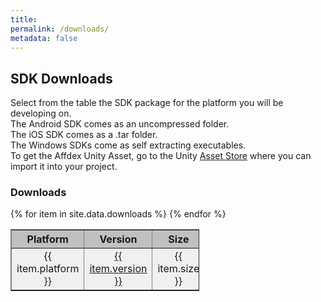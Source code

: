 ```yaml
---
title:  
permalink: /downloads/
metadata: false
---
```

## SDK Downloads

Select from the table the SDK package for the platform you will be developing on.  
The Android SDK comes as an uncompressed folder.  
The iOS SDK comes as a .tar folder.  
The Windows SDKs come as self extracting executables.  
To get the Affdex Unity Asset, go to the Unity [Asset Store](https://www.assetstore.unity3d.com/) where you can import it into your project.

### Downloads

<table border="1" style="width:60%">
<tr>
<th style="background-color:#c0c0c0;"><center>Platform</center></th>
<th style="background-color:#c0c0c0;"><center>Version</center></th>
<th style="background-color:#c0c0c0;"><center>Size</center></th>
</tr>
{% for item in site.data.downloads %}
<tr>
<td style="background-color:#F0F0F0;"><center>{{ item.platform }}</center></td>
<td style="background-color:#F0F0F0;"><center><a href={{ item.url }} target=_blank>{{ item.version }}</a></center></td>
<td style="background-color:#F0F0F0;"><center>{{ item.size }}</center></td>
</tr>
{% endfor %}
</table>

<!--
##Legacy Downloads

<ul>
{% for olditem in site.data.legacydownloads %}
<li>
{{item.platform}}
{% for oldversion in item.subitems %}
<ul>
<li>
<a href={{oldversion.url}} target=_blank>{{oldversion.oldversion}}</a>
Size: {{oldversion.size}}
</li>
</ul>
{% endfor %}
{% endfor %}
</li>
</ul>
 
 
 table > thead > tr > th {
 vertical-align: bottom;
 border-bottom: 2px solid #ddd;
 text-transform: uppercase;
 background-color: #777777;
 color: white;
 text-align: center;
 }
 
 
 
 
 
-->